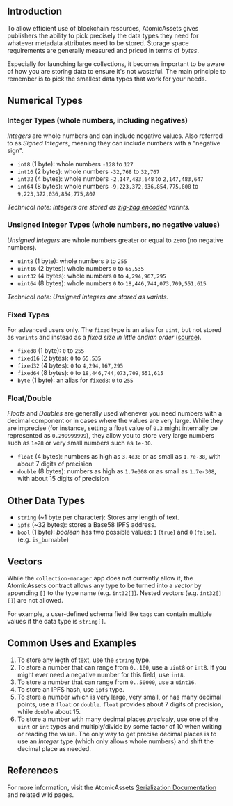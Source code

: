 ## Introduction
To allow efficient use of blockchain resources, AtomicAssets gives publishers the ability to pick precisely the data types they need for whatever metadata attributes need to be stored. Storage space requirements are generally measured and priced in terms of *bytes*.

Especially for launching large collections, it becomes important to be aware of how you are storing data to ensure it's not wasteful. The main principle to remember is to pick the smallest data types that work for your needs.

## Numerical Types

### Integer Types (whole numbers, including negatives)
*Integers* are whole numbers and can include negative values. Also referred to as *Signed Integers*, meaning they can include numbers with a "negative sign".

- `int8` (1 byte): whole numbers `-128` to `127`
- `int16` (2 bytes): whole numbers `-32,768` to `32,767`
- `int32` (4 bytes): whole numbers `-2,147,483,648` to `2,147,483,647`
- `int64` (8 bytes): whole numbers `-9,223,372,036,854,775,808` to `9,223,372,036,854,775,807`

*Technical note: Integers are stored as [zig-zag encoded](https://gist.github.com/mfuerstenau/ba870a29e16536fdbaba#file-zigzag-encoding-readme) varints.*

### Unsigned Integer Types (whole numbers, no negative values)
*Unsigned Integers* are whole numbers greater or equal to zero (no negative numbers).

- `uint8` (1 byte): whole numbers `0` to `255`
- `uint16` (2 bytes): whole numbers `0` to `65,535`
- `uint32` (4 bytes): whole numbers `0` to `4,294,967,295`
- `uint64` (8 bytes): whole numbers `0` to `18,446,744,073,709,551,615`

*Technical note: Unsigned Integers are stored as varints.*

### Fixed Types
For advanced users only. The `fixed` type is an alias for `uint`, but not stored as `varints` and instead as a *fixed size in little endian order* ([source](https://github.com/pinknetworkx/atomicassets-contract/wiki/Serialization)).
- `fixed8` (1 byte): `0` to `255`
- `fixed16` (2 bytes): `0` to `65,535`
- `fixed32` (4 bytes): `0` to `4,294,967,295`
- `fixed64` (8 bytes): `0` to `18,446,744,073,709,551,615`
- `byte` (1 byte): an alias for `fixed8`: `0` to `255`

### Float/Double
*Floats* and *Doubles* are generally used whenever you need numbers with a decimal component or in cases where the values are very large. While they are imprecise (for instance, setting a float value of `0.3` might internally be represented as `0.299999999`), they allow you to store very large numbers such as `1e28` or very small numbers such as `1e-30`.

- `float` (4 bytes): numbers as high as `3.4e38` or as small as `1.7e-38`, with about 7 digits of precision
- `double` (8 bytes): numbers as high as `1.7e308` or as small as `1.7e-308`, with about 15 digits of precision

## Other Data Types
- `string` (~1 byte per character): Stores any length of text.
- `ipfs` (~32 bytes): stores a Base58 IPFS address.
- `bool` (1 byte): *boolean* has two possible values: `1` (`true`) and `0` (`false`). (e.g. `is_burnable`)

## Vectors
While the `collection-manager` app does not currently allow it, the AtomicAssets contract allows any type to be turned into a *vector* by appending `[]` to the type name (e.g. `int32[]`). Nested vectors (e.g. `int32[][]`) are not allowed.

For example, a user-defined schema field like `tags` can contain multiple values if the data type is `string[]`.

## Common Uses and Examples

1. To store any legth of text, use the `string` type.
2. To store a number that can range from `0..100`, use a `uint8` or `int8`. If you might ever need a negative number for this field, use `int8`.
3. To store a number that can range from `0..50000`, use a `uint16`.
4. To store an IPFS hash, use `ipfs` type.
5. To store a number which is very large, very small, or has many decimal points, use a `float` or `double`. `float` provides about 7 digits of precision, while `double` about 15.
6. To store a number with many decimal places *precisely*, use one of the `uint` or `int` types and multiply/divide by some factor of 10 when writing or reading the value. The only way to get precise decimal places is to use an *Integer* type (which only allows whole numbers) and shift the decimal place as needed.

## References

For more information, visit the AtomicAssets [Serialization Documentation](https://github.com/pinknetworkx/atomicassets-contract/wiki/Serialization) and related wiki pages.
